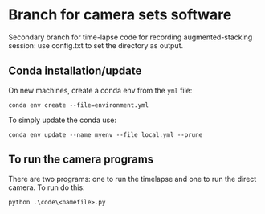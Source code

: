 # Branch for camera sets software
Secondary branch for time-lapse code for recording augmented-stacking session:
use config.txt to set the directory as output.

## Conda installation/update
On new machines, create a conda env from the `yml` file:
```terminal
conda env create --file=environment.yml
```
To simply update the conda use:
```terminal
conda env update --name myenv --file local.yml --prune
```

## To run the camera programs
There are two programs: one to run the timelapse and one to run the direct camera.
To run do this:
```terminal
python .\code\<namefile>.py
```
